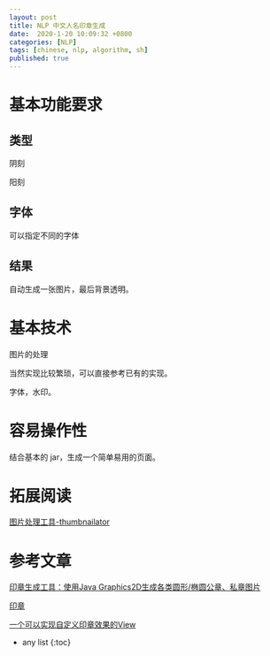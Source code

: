```yaml
---
layout: post
title: NLP 中文人名印章生成
date:  2020-1-20 10:09:32 +0800
categories: [NLP]
tags: [chinese, nlp, algorithm, sh]
published: true
---
```


# 基本功能要求

## 类型

阴刻

阳刻

## 字体

可以指定不同的字体

## 结果

自动生成一张图片，最后背景透明。

# 基本技术

图片的处理

当然实现比较繁琐，可以直接参考已有的实现。

字体，水印。

# 容易操作性

结合基本的 jar，生成一个简单易用的页面。

# 拓展阅读

[图片处理工具-thumbnailator](https://github.com/coobird/thumbnailator)

# 参考文章

[印章生成工具：使用Java Graphics2D生成各类圆形/椭圆公章、私章图片](https://github.com/localhost02/SealUtil)

[印章](https://github.com/kangsafe/Seal)

[一个可以实现自定义印章效果的View](https://github.com/HYY-yu/SealView)

* any list
{:toc}